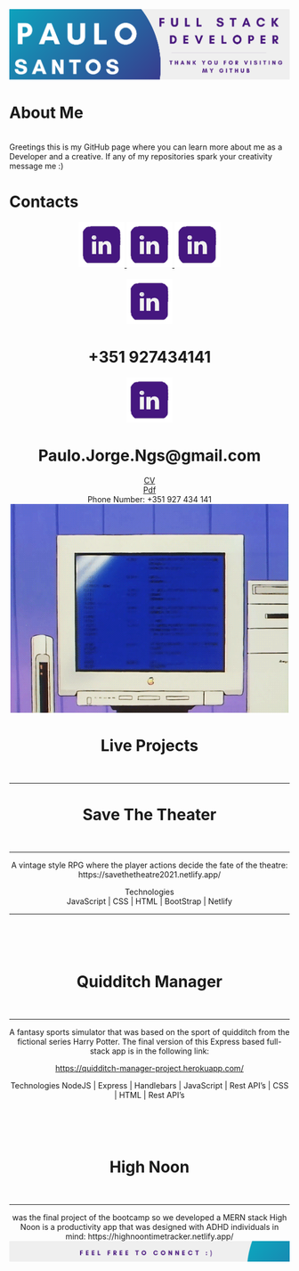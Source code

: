 <img src="/Github_Banner.png" alt="A banner that introduces the user Paulo Santos"> 

<h1>About Me </h1>
<br>
Greetings this is my GitHub page where you can learn more about me as a Developer and a creative.
If any of my repositories spark your creativity message me :)


<h1>Contacts</h1>

<div align="center"> 
 <a href="https://www.linkedin.com/in/paulo-j-santos/" target="_blank"><img src="/[removal.ai]_tmp-6167364925eeb.png" alt="linked in icon" target="_blank"> </a> 
 <a href="https://www.linkedin.com/in/paulo-j-santos/" target="_blank"><img src="/[removal.ai]_tmp-6167364925eeb.png" alt="linked in icon" target="_blank"> </a> 
 <a href="https://www.linkedin.com/in/paulo-j-santos/" target="_blank"><img src="/[removal.ai]_tmp-6167364925eeb.png" alt="linked in icon" target="_blank"> </a>  
 <div>
 <br>
 <div align="center">
 <a href="https://www.linkedin.com/in/paulo-j-santos/" target="_blank"><img src="/[removal.ai]_tmp-6167364925eeb.png" alt="linked in icon" target="_blank"> </a> 
  <h1>+351 927434141</h1>  
 <a href="https://www.linkedin.com/in/paulo-j-santos/" target="_blank"><img src="/[removal.ai]_tmp-6167364925eeb.png" alt="linked in icon" target="_blank"> </a>
  <h1>Paulo.Jorge.Ngs@gmail.com</h1>
</div>







<div> <a href="https://www.canva.com/design/DAErfI6CH8g/7mgDgCLMeK0VJj9Bq58mKg/view?utm_content=DAErfI6CH8g&utm_campaign=designshare&utm_medium=link&utm_source=sharebutton" target="_blank">CV</a></div> 
 <div> <a href="https://drive.google.com/file/d/1VOlOGoUkZOUoigkTdnbTUlkTSDYeEUyG/view?usp=sharing" target="_blank">Pdf</a></div>
</td>
<td>
 Phone Number: +351 927 434 141

  
</td>
</tr>
</table>



<img src="/7577b71b1fa613d0032e31fbafb0bdcc.gif" alt="A computer flahsing"> 

<h1 align="center">Live Projects</h1>
<br>
<hr>


<h1>Save The Theater</h1>
<br>
<hr>
A vintage style RPG where the player actions decide the fate of the theatre:
https://savethetheatre2021.netlify.app/


Technologies
<br>
JavaScript | CSS | HTML | BootStrap | Netlify

<hr>
<br>
<br>
<br>
<h1>Quidditch Manager</h1>
<br>
<hr>
A fantasy sports simulator that was based on the sport of quidditch from the
fictional series Harry Potter. The final version of this Express based full-stack app 
is in the following link:

https://quidditch-manager-project.herokuapp.com/

Technologies
NodeJS | Express | Handlebars | JavaScript | Rest API’s | CSS | HTML | Rest API’s  




<br>
<br>
<br>
<h1>High Noon</h1>
<br>
<hr>
was the final project of the bootcamp so we developed a MERN stack High Noon is a productivity app
that was designed with ADHD individuals in mind:
https://highnoontimetracker.netlify.app/

<img src="/Github_Footer.png " alt="A Footer inviting visitors to connect"> 
